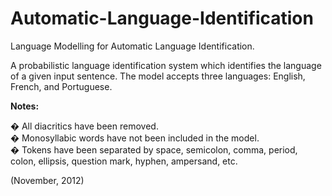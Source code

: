 Automatic-Language-Identification
=================================

Language Modelling for Automatic Language Identification.

A probabilistic language identification system which identifies the language of a given input sentence.
The model accepts three languages: English, French, and Portuguese.

<b>Notes:</b>

� All diacritics have been removed.<br>
� Monosyllabic words have not been included in the model.<br>
� Tokens have been separated by space, semicolon, comma, period, colon, ellipsis, question mark, hyphen, ampersand, etc.<br>

(November, 2012)



